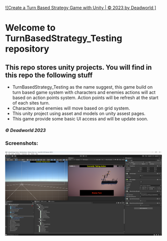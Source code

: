 [![Create a Turn Based Strategy Game with Unity | © 2023 by Deadworld ]](https://github.com/Deadworld-bit/TurnBasedStrategy_Testing.git)
# Welcome to TurnBasedStrategy_Testing repository
## This repo stores unity projects. You will find in this repo the following stuff
* TurnBasedStrategy_Testing as the name suggest, this game build on turn based game system with characters and enemies actions will act based on action points system. Action points will be refresh at the start of each sites turn.
* Characters and enemies will move based on grid system.
* This unity project using asset and models on unity assest pages.
* This game provide some basic UI access and will be update soon.

##### © Deadworld 2023

### Screenshots:

![Project First ScreenShot](https://github.com/Deadworld-bit/TurnBasedStrategy_Testing/blob/main/Pictures/Screenshot%202023-07-01%20143517.png)